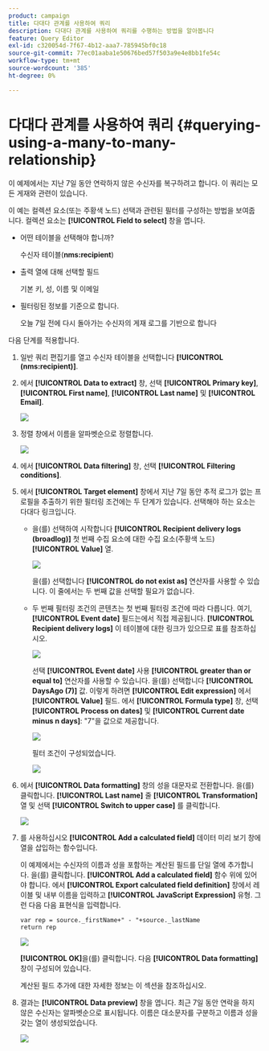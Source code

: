 ```yaml
---
product: campaign
title: 다대다 관계를 사용하여 쿼리
description: 다대다 관계를 사용하여 쿼리를 수행하는 방법을 알아봅니다
feature: Query Editor
exl-id: c320054d-7f67-4b12-aaa7-785945bf0c18
source-git-commit: 77ec01aaba1e50676bed57f503a9e4e8bb1fe54c
workflow-type: tm+mt
source-wordcount: '385'
ht-degree: 0%

---
```


# 다대다 관계를 사용하여 쿼리 {#querying-using-a-many-to-many-relationship}



이 예제에서는 지난 7일 동안 연락하지 않은 수신자를 복구하려고 합니다. 이 쿼리는 모든 게재와 관련이 있습니다.

이 예는 컬렉션 요소(또는 주황색 노드) 선택과 관련된 필터를 구성하는 방법을 보여줍니다. 컬렉션 요소는 **[!UICONTROL Field to select]** 창을 엽니다.

* 어떤 테이블을 선택해야 합니까?

   수신자 테이블(**nms:recipient**)

* 출력 열에 대해 선택할 필드

   기본 키, 성, 이름 및 이메일

* 필터링된 정보를 기준으로 합니다.

   오늘 7일 전에 다시 돌아가는 수신자의 게재 로그를 기반으로 합니다

다음 단계를 적용합니다.

1. 일반 쿼리 편집기를 열고 수신자 테이블을 선택합니다 **[!UICONTROL (nms:recipient)]**.
1. 에서 **[!UICONTROL Data to extract]** 창, 선택 **[!UICONTROL Primary key]**, **[!UICONTROL First name]**, **[!UICONTROL Last name]** 및 **[!UICONTROL Email]**.

   ![](assets/query_editor_nveau_33.png)

1. 정렬 창에서 이름을 알파벳순으로 정렬합니다.

   ![](assets/query_editor_nveau_34.png)

1. 에서 **[!UICONTROL Data filtering]** 창, 선택 **[!UICONTROL Filtering conditions]**.
1. 에서 **[!UICONTROL Target element]** 창에서 지난 7일 동안 추적 로그가 없는 프로필을 추출하기 위한 필터링 조건에는 두 단계가 있습니다. 선택해야 하는 요소는 다대다 링크입니다.

   * 을(를) 선택하여 시작합니다 **[!UICONTROL Recipient delivery logs (broadlog)]** 첫 번째 수집 요소에 대한 수집 요소(주황색 노드) **[!UICONTROL Value]** 열.

      ![](assets/query_editor_nveau_67.png)

      을(를) 선택합니다 **[!UICONTROL do not exist as]** 연산자를 사용할 수 있습니다. 이 줄에서는 두 번째 값을 선택할 필요가 없습니다.

   * 두 번째 필터링 조건의 콘텐츠는 첫 번째 필터링 조건에 따라 다릅니다. 여기, **[!UICONTROL Event date]** 필드는에서 직접 제공됩니다. **[!UICONTROL Recipient delivery logs]** 이 테이블에 대한 링크가 있으므로 표를 참조하십시오.

      ![](assets/query_editor_nveau_36.png)

      선택 **[!UICONTROL Event date]** 사용 **[!UICONTROL greater than or equal to]** 연산자를 사용할 수 있습니다. 을(를) 선택합니다 **[!UICONTROL DaysAgo (7)]** 값. 이렇게 하려면 **[!UICONTROL Edit expression]** 에서 **[!UICONTROL Value]** 필드. 에서 **[!UICONTROL Formula type]** 창, 선택 **[!UICONTROL Process on dates]** 및 **[!UICONTROL Current date minus n days]**: &quot;7&quot;을 값으로 제공합니다.

      ![](assets/query_editor_nveau_37.png)

      필터 조건이 구성되었습니다.

      ![](assets/query_editor_nveau_38.png)

1. 에서 **[!UICONTROL Data formatting]** 창의 성을 대문자로 전환합니다. 을(를) 클릭합니다. **[!UICONTROL Last name]** 줄 **[!UICONTROL Transformation]** 열 및 선택 **[!UICONTROL Switch to upper case]** 를 클릭합니다.

   ![](assets/query_editor_nveau_39.png)

1. 를 사용하십시오 **[!UICONTROL Add a calculated field]** 데이터 미리 보기 창에 열을 삽입하는 함수입니다.

   이 예제에서는 수신자의 이름과 성을 포함하는 계산된 필드를 단일 열에 추가합니다. 을(를) 클릭합니다. **[!UICONTROL Add a calculated field]** 함수 위에 있어야 합니다. 에서 **[!UICONTROL Export calculated field definition]** 창에서 레이블 및 내부 이름을 입력하고 **[!UICONTROL JavaScript Expression]** 유형. 그런 다음 다음 표현식을 입력합니다.

   ```
   var rep = source._firstName+" - "+source._lastName
   return rep
   ```

   ![](assets/query_editor_nveau_40.png)

   **[!UICONTROL OK]**&#x200B;을(를) 클릭합니다. 다음 **[!UICONTROL Data formatting]** 창이 구성되어 있습니다.

   계산된 필드 추가에 대한 자세한 정보는 이 섹션을 참조하십시오.

1. 결과는 **[!UICONTROL Data preview]** 창을 엽니다. 최근 7일 동안 연락을 하지 않은 수신자는 알파벳순으로 표시됩니다. 이름은 대소문자를 구분하고 이름과 성을 갖는 열이 생성되었습니다.

   ![](assets/query_editor_nveau_41.png)
